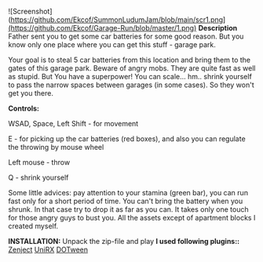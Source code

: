 ![Screenshot](https://github.com/Ekcof/SummonLudumJam/blob/main/scr1.png](https://github.com/Ekcof/Garage-Run/blob/master/1.png)
**Description** Father sent you to get some car batteries for some good reason. But you know only one place where you can get this stuff - garage park.

Your goal is to steal 5 car batteries from this location and bring them to the gates of this garage park. Beware of angry mobs. They are quite fast as well as stupid. But You have a superpower! You can scale... hm.. shrink yourself to pass the narrow spaces between garages (in some cases). So they won't get you there.

**Controls:**

WSAD, Space, Left Shift - for movement

E - for picking up the car batteries (red boxes), and also you can regulate the throwing by mouse wheel

Left mouse - throw

Q - shrink yourself

Some little advices: pay attention to your stamina (green bar), you can run fast only for a short period of time. You can't bring the battery when you shrunk. In that case try to drop it as far as you can. It takes only one touch for those angry guys to bust you.
All the assets except of apartment blocks I created myself.


**INSTALLATION:**
Unpack the zip-file and play 
**I used following plugins::**
[Zenject](https://github.com/modesttree/Zenject)
[UniRX](https://assetstore.unity.com/packages/tools/integration/unirx-reactive-extensions-for-unity-17276)
[DOTween](https://assetstore.unity.com/packages/tools/animation/dotween-hotween-v2-27676)
